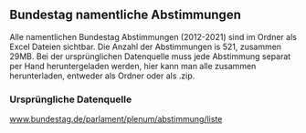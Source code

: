 ## Bundestag namentliche Abstimmungen

Alle namentlichen Bundestag Abstimmungen (2012-2021) sind im Ordner als Excel Dateien sichtbar. Die Anzahl der Abstimmungen is 521, zusammen 29MB. Bei der ursprünglichen Datenquelle muss jede Abstimmung separat per Hand heruntergeladen werden, hier kann man alle zusammen herunterladen, entweder als Ordner oder als .zip.  

### Ursprüngliche Datenquelle
www.bundestag.de/parlament/plenum/abstimmung/liste

